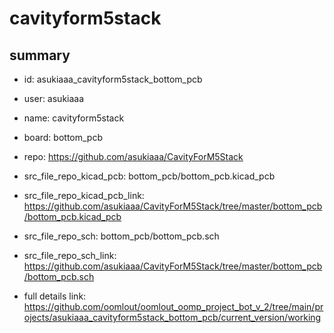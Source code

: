 # cavityform5stack
 
## summary 
* id: asukiaaa_cavityform5stack_bottom_pcb
* user: asukiaaa
* name: cavityform5stack
* board: bottom_pcb
* repo: https://github.com/asukiaaa/CavityForM5Stack
* src_file_repo_kicad_pcb: bottom_pcb/bottom_pcb.kicad_pcb
* src_file_repo_kicad_pcb_link: https://github.com/asukiaaa/CavityForM5Stack/tree/master/bottom_pcb/bottom_pcb.kicad_pcb


* src_file_repo_sch: bottom_pcb/bottom_pcb.sch
* src_file_repo_sch_link: https://github.com/asukiaaa/CavityForM5Stack/tree/master/bottom_pcb/bottom_pcb.sch
* full details link: https://github.com/oomlout/oomlout_oomp_project_bot_v_2/tree/main/projects/asukiaaa_cavityform5stack_bottom_pcb/current_version/working  






